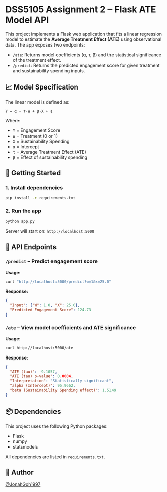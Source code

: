 # DSS5105 Assignment 2 – Flask ATE Model API

This project implements a Flask web application that fits a linear regression model to estimate the **Average Treatment Effect (ATE)** using observational data. The app exposes two endpoints:

- `/ate`: Returns model coefficients (α, τ, β) and the statistical significance of the treatment effect.
- `/predict`: Returns the predicted engagement score for given treatment and sustainability spending inputs.

## 📈 Model Specification

The linear model is defined as:

```
Y = α + τ·W + β·X + ε
```

Where:
- `Y` = Engagement Score  
- `W` = Treatment (0 or 1)  
- `X` = Sustainability Spending  
- `α` = Intercept  
- `τ` = Average Treatment Effect (ATE)  
- `β` = Effect of sustainability spending  

## 🚀 Getting Started

### 1. Install dependencies

```bash
pip install -r requirements.txt
```

### 2. Run the app

```bash
python app.py
```

Server will start on: `http://localhost:5000`

## 🔌 API Endpoints

### `/predict` – Predict engagement score

**Usage:**

```bash
curl "http://localhost:5000/predict?w=1&x=25.0"
```

**Response:**

```json
{
  "Input": {"W": 1.0, "X": 25.0},
  "Predicted Engagement Score": 124.73
}
```

### `/ate` – View model coefficients and ATE significance

**Usage:**

```bash
curl http://localhost:5000/ate
```

**Response:**

```json
{
  "ATE (tau)": -9.1057,
  "ATE (tau) p-value": 0.0004,
  "Interpretation": "Statistically significant",
  "alpha (Intercept)": 95.9662,
  "beta (Sustainability Spending effect)": 1.5149
}
```

## 📦 Dependencies

This project uses the following Python packages:

- Flask
- numpy
- statsmodels

All dependencies are listed in `requirements.txt`.

## 👤 Author

[@JonahGoh1997](https://github.com/JonahGoh1997)
